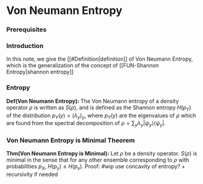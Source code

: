# Von Neumann Entropy
### Prerequisites

### Introduction
In this note, we give the [[#Definition|definition]] of Von Neumann Entropy, which is the generalization of the concept of [[FUN-Shannon Entropy|shannon entropy]]


### Entropy
**Def(Von Neumann Entropy):** The Von Neumann entropy of a density operator $\rho$ is written as $S(\rho)$, and is defined as the Shannon entropy $H(p_Y)$ of the distribution $p_Y(y)=(\lambda_y)_y$, where $p_Y(y)$ are the eigenvalues of $\rho$ which are found from the spectral decomposition of $\rho=\sum_y{\lambda_y |\psi_y\rangle\langle\psi_y|}$. 

### Von Neumann Entropy is Minimal Theorem
**Thm(Von Neumann Entropy is Minimal):** Let $\rho$ be a density operator. $S(\rho)$ is minimal in the sense that for any other ensemble corresponding to $\rho$ with probabilities $p_X$, $H(p_y)\le H(p_x)$.
	Proof:
	#wip use concavity of entropy? + recursivity if needed
	